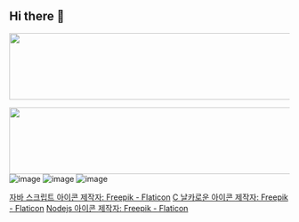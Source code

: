 ## Hi there 👋


<a href="https://github.com/devxb/gitanimals">
  <img
    src="https://render.gitanimals.org/lines/Moonb7?pet-id=643979723929558570"
    width="600"
    height="120"
  />
</a>

<img
    src="https://github.com/user-attachments/assets/ae829056-768b-41cd-96b1-e2dbd4e7a565"
    width="600"
    height="120"
  />
![image](https://github.com/user-attachments/assets/ae829056-768b-41cd-96b1-e2dbd4e7a565) 
![image](https://github.com/user-attachments/assets/6bf52f15-7dde-4014-af9a-7cfe6aa0ad59) 
![image](https://github.com/user-attachments/assets/14ba716f-61a6-4bc7-a86a-ab1f8488bebb)


<a href="https://www.flaticon.com/kr/free-icons/-" title="자바 스크립트 아이콘">자바 스크립트 아이콘 제작자: Freepik - Flaticon</a>
<a href="https://www.flaticon.com/kr/free-icons/c-" title="c# 아이콘">C 날카로운 아이콘 제작자: Freepik - Flaticon</a>
<a href="https://www.flaticon.com/kr/free-icons/nodejs" title="nodejs 아이콘">Nodejs 아이콘 제작자: Freepik - Flaticon</a>



<!--
**Moonb7/Moonb7** is a ✨ _special_ ✨ repository because its `README.md` (this file) appears on your GitHub profile.

Here are some ideas to get you started:

- 🔭 I’m currently working on ...
- 🌱 I’m currently learning ...
- 👯 I’m looking to collaborate on ...
- 🤔 I’m looking for help with ...
- 💬 Ask me about ...
- 📫 How to reach me: ...
- 😄 Pronouns: ...
- ⚡ Fun fact: ...
-->
